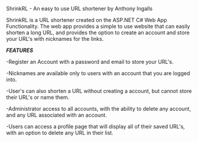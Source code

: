 ShrinkRL - An easy to use URL shortener by Anthony Ingalls

ShrinkRL is a URL shortener created on the ASP.NET C# Web App Functionality. The web app provides a simple to use website that can easily shorten a long URL, and
provides the option to create an account and store your URL's with nicknames for the links.


***FEATURES***

-Register an Account with a password and email to store your URL's.

-Nicknames are available only to users with an account that you are logged into.

-User's can also shorten a URL without creating a account, but cannot store their URL's or name them.

-Administrator access to all accounts, with the ability to delete any account, and any URL associated with an account.

-Users can access a profile page that will display all of their saved URL's, with an option to delete any URL in their list.
